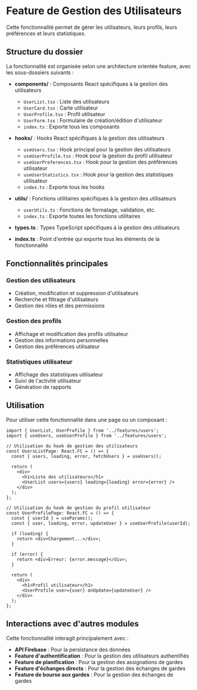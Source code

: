 # Feature de Gestion des Utilisateurs

Cette fonctionnalité permet de gérer les utilisateurs, leurs profils, leurs préférences et leurs statistiques.

## Structure du dossier

La fonctionnalité est organisée selon une architecture orientée feature, avec les sous-dossiers suivants :

- **components/** : Composants React spécifiques à la gestion des utilisateurs
  - `UserList.tsx` : Liste des utilisateurs
  - `UserCard.tsx` : Carte utilisateur
  - `UserProfile.tsx` : Profil utilisateur
  - `UserForm.tsx` : Formulaire de création/édition d'utilisateur
  - `index.ts` : Exporte tous les composants

- **hooks/** : Hooks React spécifiques à la gestion des utilisateurs
  - `useUsers.tsx` : Hook principal pour la gestion des utilisateurs
  - `useUserProfile.tsx` : Hook pour la gestion du profil utilisateur
  - `useUserPreferences.tsx` : Hook pour la gestion des préférences utilisateur
  - `useUserStatistics.tsx` : Hook pour la gestion des statistiques utilisateur
  - `index.ts` : Exporte tous les hooks

- **utils/** : Fonctions utilitaires spécifiques à la gestion des utilisateurs
  - `userUtils.ts` : Fonctions de formatage, validation, etc.
  - `index.ts` : Exporte toutes les fonctions utilitaires

- **types.ts** : Types TypeScript spécifiques à la gestion des utilisateurs
- **index.ts** : Point d'entrée qui exporte tous les éléments de la fonctionnalité

## Fonctionnalités principales

### Gestion des utilisateurs

- Création, modification et suppression d'utilisateurs
- Recherche et filtrage d'utilisateurs
- Gestion des rôles et des permissions

### Gestion des profils

- Affichage et modification des profils utilisateur
- Gestion des informations personnelles
- Gestion des préférences utilisateur

### Statistiques utilisateur

- Affichage des statistiques utilisateur
- Suivi de l'activité utilisateur
- Génération de rapports

## Utilisation

Pour utiliser cette fonctionnalité dans une page ou un composant :

```tsx
import { UserList, UserProfile } from '../features/users';
import { useUsers, useUserProfile } from '../features/users';

// Utilisation du hook de gestion des utilisateurs
const UsersListPage: React.FC = () => {
  const { users, loading, error, fetchUsers } = useUsers();
  
  return (
    <div>
      <h1>Liste des utilisateurs</h1>
      <UserList users={users} loading={loading} error={error} />
    </div>
  );
};

// Utilisation du hook de gestion du profil utilisateur
const UserProfilePage: React.FC = () => {
  const { userId } = useParams();
  const { user, loading, error, updateUser } = useUserProfile(userId);
  
  if (loading) {
    return <div>Chargement...</div>;
  }
  
  if (error) {
    return <div>Erreur: {error.message}</div>;
  }
  
  return (
    <div>
      <h1>Profil utilisateur</h1>
      <UserProfile user={user} onUpdate={updateUser} />
    </div>
  );
};
```

## Interactions avec d'autres modules

Cette fonctionnalité interagit principalement avec :

- **API Firebase** : Pour la persistance des données
- **Feature d'authentification** : Pour la gestion des utilisateurs authentifiés
- **Feature de planification** : Pour la gestion des assignations de gardes
- **Feature d'échanges directs** : Pour la gestion des échanges de gardes
- **Feature de bourse aux gardes** : Pour la gestion des échanges de gardes
